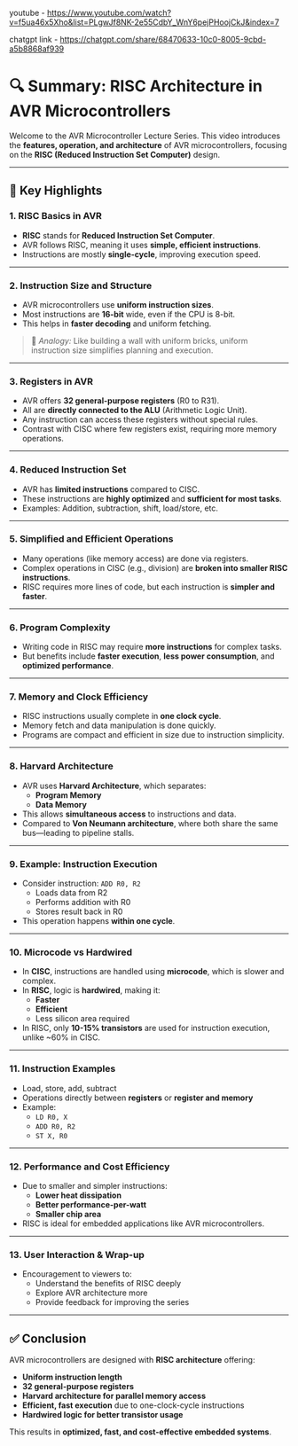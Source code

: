 youtube - https://www.youtube.com/watch?v=f5ua46x5Xho&list=PLgwJf8NK-2e55CdbY_WnY6pejPHoojCkJ&index=7

chatgpt link - https://chatgpt.com/share/68470633-10c0-8005-9cbd-a5b8868af939


# 🔍 Summary: RISC Architecture in AVR Microcontrollers

Welcome to the AVR Microcontroller Lecture Series. This video introduces the **features, operation, and architecture** of AVR microcontrollers, focusing on the **RISC (Reduced Instruction Set Computer)** design.

---

## 📌 Key Highlights

### 1. **RISC Basics in AVR**
- **RISC** stands for **Reduced Instruction Set Computer**.
- AVR follows RISC, meaning it uses **simple, efficient instructions**.
- Instructions are mostly **single-cycle**, improving execution speed.

---

### 2. **Instruction Size and Structure**
- AVR microcontrollers use **uniform instruction sizes**.
- Most instructions are **16-bit** wide, even if the CPU is 8-bit.
- This helps in **faster decoding** and uniform fetching.

> 🎯 *Analogy:* Like building a wall with uniform bricks, uniform instruction size simplifies planning and execution.

---

### 3. **Registers in AVR**
- AVR offers **32 general-purpose registers** (R0 to R31).
- All are **directly connected to the ALU** (Arithmetic Logic Unit).
- Any instruction can access these registers without special rules.
- Contrast with CISC where few registers exist, requiring more memory operations.

---

### 4. **Reduced Instruction Set**
- AVR has **limited instructions** compared to CISC.
- These instructions are **highly optimized** and **sufficient for most tasks**.
- Examples: Addition, subtraction, shift, load/store, etc.

---

### 5. **Simplified and Efficient Operations**
- Many operations (like memory access) are done via registers.
- Complex operations in CISC (e.g., division) are **broken into smaller RISC instructions**.
- RISC requires more lines of code, but each instruction is **simpler and faster**.

---

### 6. **Program Complexity**
- Writing code in RISC may require **more instructions** for complex tasks.
- But benefits include **faster execution**, **less power consumption**, and **optimized performance**.

---

### 7. **Memory and Clock Efficiency**
- RISC instructions usually complete in **one clock cycle**.
- Memory fetch and data manipulation is done quickly.
- Programs are compact and efficient in size due to instruction simplicity.

---

### 8. **Harvard Architecture**
- AVR uses **Harvard Architecture**, which separates:
  - **Program Memory**
  - **Data Memory**
- This allows **simultaneous access** to instructions and data.
- Compared to **Von Neumann architecture**, where both share the same bus—leading to pipeline stalls.

---

### 9. **Example: Instruction Execution**
- Consider instruction: `ADD R0, R2`
  - Loads data from R2
  - Performs addition with R0
  - Stores result back in R0
- This operation happens **within one cycle**.

---

### 10. **Microcode vs Hardwired**
- In **CISC**, instructions are handled using **microcode**, which is slower and complex.
- In **RISC**, logic is **hardwired**, making it:
  - **Faster**
  - **Efficient**
  - Less silicon area required
- In RISC, only **10-15% transistors** are used for instruction execution, unlike ~60% in CISC.

---

### 11. **Instruction Examples**
- Load, store, add, subtract
- Operations directly between **registers** or **register and memory**
- Example:
  - `LD R0, X`
  - `ADD R0, R2`
  - `ST X, R0`

---

### 12. **Performance and Cost Efficiency**
- Due to smaller and simpler instructions:
  - **Lower heat dissipation**
  - **Better performance-per-watt**
  - **Smaller chip area**
- RISC is ideal for embedded applications like AVR microcontrollers.

---

### 13. **User Interaction & Wrap-up**
- Encouragement to viewers to:
  - Understand the benefits of RISC deeply
  - Explore AVR architecture more
  - Provide feedback for improving the series

---

## ✅ Conclusion

AVR microcontrollers are designed with **RISC architecture** offering:
- **Uniform instruction length**
- **32 general-purpose registers**
- **Harvard architecture for parallel memory access**
- **Efficient, fast execution** due to one-clock-cycle instructions
- **Hardwired logic for better transistor usage**

This results in **optimized, fast, and cost-effective embedded systems**.
